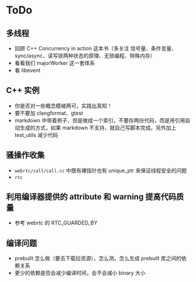 # ToDo

## 多线程

- 回顾 C++ Concurrency in action 这本书（多关注 信号量、条件变量、sync/async、读写锁两种状态的原理、无琐编程、特殊内存）
- 看看我们 majorWorker 这一套体系
- 看 libevent

## C++ 实例

- 你是否对一些概念模棱两可，实践出真知！
- 要不要加 clangformat、gtest
- markdown 中带着例子，但是做成一个索引，不要存两份代码，而是用引用自动生成的方式，如果 markdown 不支持，就自己写脚本完成。另外加上 test_utils 减少代码

## 骚操作收集

- `webrtc/call/call.cc` 中既有裸指针也有 unique_ptr 来保证线程安全的问题
- `rtc`


## 利用编译器提供的 attribute 和 warning 提高代码质量

- 参考 webrtc 的 RTC_GUARDED_BY

## 编译问题

- prebuilt 怎么做（要去下载拉资源），怎么测，怎么生成 prebuilt 库之间的依赖关系
- 更少的依赖是否会减少编译时间，会不会减小 binary 大小

